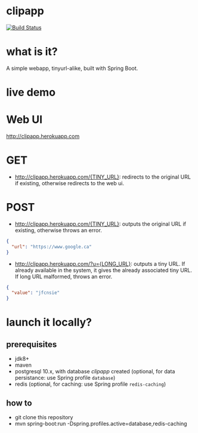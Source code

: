 clipapp
=======
[![Build Status](https://travis-ci.org/pzn/clipapp.svg?branch=master)](https://travis-ci.org/pzn/clipapp)

what is it?
===========
A simple webapp, tinyurl-alike, built with Spring Boot.

live demo
=========
# Web UI
http://clipapp.herokuapp.com

# GET
- http://clipapp.herokuapp.com/{TINY_URL}: redirects to the original URL if existing, otherwise redirects to the web ui.

# POST
- http://clipapp.herokuapp.com/{TINY_URL}: outputs the original URL if existing, otherwise throws an error.
```json
{
  "url": "https://www.google.ca"
}
```

- http://clipapp.herokuapp.com/?u={LONG_URL}: outputs a tiny URL. If already available in the system, it gives the already associated tiny URL. If long URL malformed, throws an error.
```json
{
  "value": "jfcnsie"
}
```

launch it locally?
==================
## prerequisites
- jdk8+
- maven
- postgresql 10.x, with database *clipapp* created (optional, for data persistance: use Spring profile `database`)
- redis (optional, for caching: use Spring profile `redis-caching`)

## how to
- git clone this repository
- mvn spring-boot:run -Dspring.profiles.active=database,redis-caching
